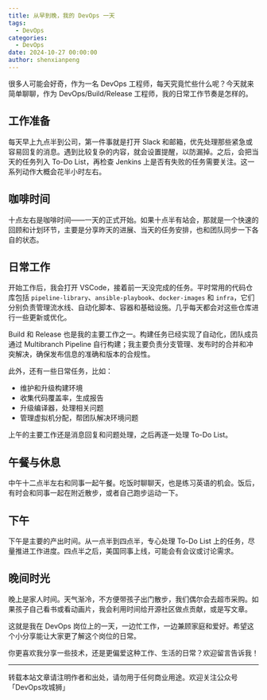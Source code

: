 ```yaml
---
title: 从早到晚，我的 DevOps 一天
tags:
  - DevOps
categories:
  - DevOps
date: 2024-10-27 00:00:00
author: shenxianpeng
---
```


很多人可能会好奇，作为一名 DevOps 工程师，每天究竟忙些什么呢？今天就来简单聊聊，作为 DevOps/Build/Release 工程师，我的日常工作节奏是怎样的。

## 工作准备

每天早上九点半到公司，第一件事就是打开 Slack 和邮箱，优先处理那些紧急或容易回复的消息。遇到比较复杂的内容，就会设置提醒，以防漏掉。之后，会把当天的任务列入 To-Do List，再检查 Jenkins 上是否有失败的任务需要关注。这一系列动作大概会花半小时左右。

## 咖啡时间

十点左右是咖啡时间——一天的正式开始。如果十点半有站会，那就是一个快速的回顾和计划环节，主要是分享昨天的进展、当天的任务安排，也和团队同步一下各自的状态。

## 日常工作

开始工作后，我会打开 VSCode，接着前一天没完成的任务。平时常用的代码仓库包括 `pipeline-library`、`ansible-playbook`、`docker-images` 和 `infra`，它们分别负责管理流水线、自动化脚本、容器和基础设施。几乎每天都会对这些仓库进行一些更新或优化。

Build 和 Release 也是我的主要工作之一。构建任务已经实现了自动化，团队成员通过 Multibranch Pipeline 自行构建；我主要负责分支管理、发布时的合并和冲突解决，确保发布信息的准确和版本的合规性。

此外，还有一些日常任务，比如：

* 维护和升级构建环境
* 收集代码覆盖率，生成报告
* 升级编译器，处理相关问题
* 管理虚拟机分配，帮团队解决环境问题

上午的主要工作还是消息回复和问题处理，之后再逐一处理 To-Do List。

## 午餐与休息

中午十二点半左右和同事一起午餐。吃饭时聊聊天，也是练习英语的机会。饭后，有时会和同事一起在附近散步，或者自己跑步运动一下。

## 下午

下午是主要的产出时间。从一点半到四点半，专心处理 To-Do List 上的任务，尽量推进工作进度。四点半之后，美国同事上线，可能会有会议或讨论需求。

## 晚间时光

晚上是家人时间。天气渐冷，不方便带孩子出门散步，我们偶尔会去超市采购。如果孩子自己看书或看动画片，我会利用时间给开源社区做点贡献，或是写文章。

这就是我在 DevOps 岗位上的一天，一边忙工作，一边兼顾家庭和爱好。希望这个小分享能让大家更了解这个岗位的日常。

​你更喜欢我分享一些技术，还是更偏爱这种工作、生活的日常？欢迎留言告诉我！

---

转载本站文章请注明作者和出处，请勿用于任何商业用途。欢迎关注公众号「DevOps攻城狮」

